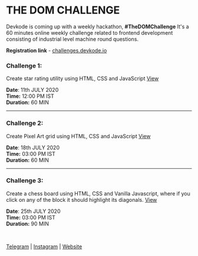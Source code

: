 # THE DOM CHALLENGE

Devkode is coming up with a weekly hackathon, **#TheDOMChallenge** It's a 60 minutes online weekly challenge related to frontend development consisting of 
industrial level machine round questions.

**Registration link** - [challenges.devkode.io](http://challenges.devkode.io/)

### Challenge 1:

Create star rating utility using HTML, CSS and JavaScript  [View](https://github.com/sunnypuri/dom-challenge-problems/blob/master/challenge-1/README.md)

**Date**: 11th JULY 2020 <br/>
**Time:** 12:00 PM IST <br/>
**Duration:** 60 MIN <br/>

---

### Challenge 2:

Create Pixel Art grid using HTML, CSS and JavaScript [View](https://github.com/sunnypuri/dom-challenge-problems/blob/master/challenge-2/README.md)

**Date**: 18th JULY 2020 <br/>
**Time:** 03:00 PM IST <br/>
**Duration:** 60 MIN <br/>

---

### Challenge 3:

Create a chess board using HTML, CSS and Vanilla Javascript, where if you click on any of the block it should highlight its diagonals. [View](https://github.com/sunnypuri/dom-challenge-problems/blob/master/challenge-3/README.md)

**Date**: 25th JULY 2020 <br/>
**Time:** 03:00 PM IST <br/>
**Duration:** 90 MIN <br/>


<br />

[Telegram](http://t.me/teamdevkode) | [Instagram](https://www.instagram.com/devkode.io/) | [Website](https://learn.devkode.io/)
